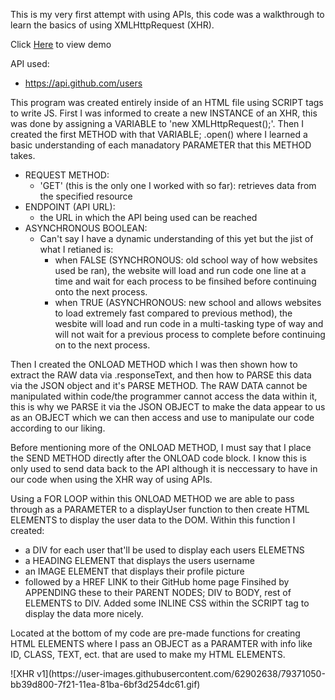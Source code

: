This is my very first attempt with using APIs, this code was a walkthrough to learn the basics of using XMLHttpRequest (XHR).

Click <a href="#demo">Here</a> to view demo

API used:
* https://api.github.com/users

This program was created entirely inside of an HTML file using SCRIPT tags to write JS. First I was informed to create a new INSTANCE of an XHR, this was done by assigning a VARIABLE to 'new XMLHttpRequest();'. Then I created the first METHOD with that VARIABLE; .open() where I learned a basic understanding of each manadatory PARAMETER that this METHOD takes.
* REQUEST METHOD:
    - 'GET' (this is the only one I worked with so far): retrieves data from the specified resource
* ENDPOINT (API URL):
    - the URL in which the API being used can be reached
* ASYNCHRONOUS BOOLEAN:
    - Can't say I have a dynamic understanding of this yet but the jist of what I retianed is:
        - when FALSE (SYNCHRONOUS: old school way of how websites used be ran), the website will load and run code one line at a time and wait for each process to be finsihed before continuing onto the next process.
        - when TRUE (ASYNCHRONOUS: new school and allows websites to load extremely fast compared to previous method), the wesbite will load and run code in a multi-tasking type of way and will not wait for a previous process to complete before continuing on to the next process.

Then I created the ONLOAD METHOD which I was then shown how to extract the RAW data via .responseText, and then how to PARSE this data via the JSON object and it's PARSE METHOD. The RAW DATA cannot be manipulated within code/the programmer cannot access the data within it, this is why we PARSE it via the JSON OBJECT to make the data appear to us as an OBJECT which we can then access and use to manipulate our code according to our liking.

Before mentioning more of the ONLOAD METHOD, I must say that I place the SEND METHOD directly after the ONLOAD code block. I know this is only used to send data back to the API although it is neccessary to have in our code when using the XHR way of using APIs.

Using a FOR LOOP within this ONLOAD METHOD we are able to pass through as a PARAMETER to a displayUser function to then create HTML ELEMENTS to display the user data to the DOM. Within this function I created:
* a DIV for each user that'll be used to display each users ELEMETNS
* a HEADING ELEMENT that displays the users username
* an IMAGE ELEMENT that displays their profile picture
* followed by a HREF LINK to their GitHub home page
Finsihed by APPENDING these to their PARENT NODES; DIV to BODY, rest of ELEMENTS to DIV.
Added some INLINE CSS within the SCRIPT tag to display the data more nicely.

Located at the bottom of my code are pre-made functions for creating HTML ELEMENTS where I pass an OBJECT as a PARAMTER with info like ID, CLASS, TEXT, ect. that are used to make my HTML ELEMENTS.

<div id="demo">
![XHR v1](https://user-images.githubusercontent.com/62902638/79371050-bb39d800-7f21-11ea-81ba-6bf3d254dc61.gif)
</div>